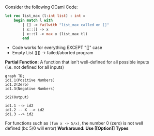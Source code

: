 Consider the following OCaml Code:
```OCaml
let rec list_max (l:int list) : int = 
	begin match l with 
		| [] -> failwith "list_max called on []" 
		| x::[] -> x 
		| x::tl -> max x (list_max tl) 
		end
```

- Code works for everything EXCEPT "[]" case
- Empty List ([]) -> failed/aborted program

**Partial Function:** A function that isn't well-defined for all possible inputs
(i.e. not defined for all inputs)

```mermaid  
graph TD;
id1.1(Positive Numbers)
id1.2(Zero)
id1.3(Negative Numbers)

id2(Output)

id1.1 --> id2
id1.2 -- X --> id2
id1.3 --> id2
```
For functions such as `(fun x -> 5/x)`, the number 0 (zero)
 is not well defined (bc 5/0 will error)
**Workaround: Use [[Option]] Types**